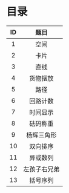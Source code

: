 # 目录

|  ID   |     题目     |
| :---: | :----------: |
|   1   |     空间     |
|   2   |     卡片     |
|   3   |     直线     |
|   4   |   货物摆放   |
|   5   |     路径     |
|   6   |   回路计数   |
|   7   |   时间显示   |
|   8   |   砝码称重   |
|   9   |  杨辉三角形  |
|  10   |   双向排序   |
|  11   |   异或数列   |
|  12   | 左孩子右兄弟 |
|  13   |   括号序列   |
